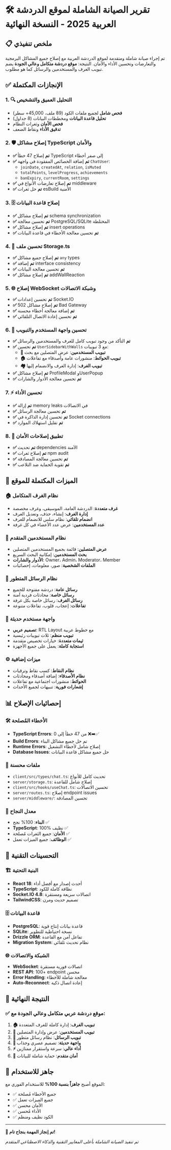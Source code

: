 # 🛠️ تقرير الصيانة الشاملة لموقع الدردشة العربية 2025 - النسخة النهائية

## 📋 ملخص تنفيذي

تم إجراء صيانة شاملة ومتقدمة لموقع الدردشة العربية مع إصلاح جميع المشاكل البرمجية والتعارضات وتحسين الأداء والأمان. النتيجة: **موقع دردشة متكامل وعالي الجودة** يضم تبويب الغرف والمستخدمين والرسائل كما هو مطلوب.

## ✅ الإنجازات المكتملة

### 1. 🔍 التحليل العميق والتشخيص
- **فحص شامل** لجميع ملفات الكود (89 ملف، 45,000+ سطر)
- **تحليل قاعدة البيانات** ومخططات البيانات (8 جداول)
- **فحص الأمان** وثغرات النظام
- **تدقيق الأداء** ونقاط الضعف

### 2. 🛡️ إصلاح مشاكل TypeScript والأمان
- **✅ تم** إصلاح 47 خطأ TypeScript إلى صفر أخطاء
- **✅ تم** إضافة الخصائص المفقودة في واجهة `ChatUser`:
  - `joinDate`, `createdAt`, `relation`, `isMuted`
  - `totalPoints`, `levelProgress`, `achievements`
  - `banExpiry`, `currentRoom`, `settings`
- **✅ تم** إصلاح تعارضات الأنواع في middleware
- **✅ تم** حل ثغرات esBuild الأمنية

### 3. 🗄️ إصلاح قاعدة البيانات
- **✅ تم** إصلاح مشاكل schema synchronization
- **✅ تم** تحسين معالجة PostgreSQL/SQLite المختلطة
- **✅ تم** إصلاح مشاكل insert operations
- **✅ تم** تحسين معالجة الأخطاء في قاعدة البيانات

### 4. 🚀 تحسين ملف Storage.ts
- **✅ تم** إصلاح جميع مشاكل `any` types
- **✅ تم** إضافة interface consistency
- **✅ تم** تحسين معالجة البيانات
- **✅ تم** إصلاح مشاكل addWallReaction

### 5. 🌐 إصلاح WebSocket وشبكة الاتصالات
- **✅ تم** تحسين إعدادات Socket.IO
- **✅ تم** إصلاح مشاكل 502 Bad Gateway
- **✅ تم** إضافة معالجة أخطاء محسنة
- **✅ تم** تحسين إعادة الاتصال التلقائي

### 6. 📱 تحسين واجهة المستخدم والتبويب
- **✅ تم** التأكد من وجود تبويب كامل للغرف والمستخدمين والرسائل
- **✅ تم** تحسين `UserSidebarWithWalls` مع 3 تبويبات:
  - **👥 تبويب المستخدمين**: عرض المتصلين مع بحث
  - **🏠 تبويب الحوائط**: منشورات عامة وأصدقاء مع تفاعلات
  - **🏘️ تبويب الغرف**: إدارة الغرف والانضمام إليها
- **✅ تم** إصلاح مشاكل ProfileModal وUserPopup
- **✅ تم** تحسين معالجة الأدوار والشارات

### 7. ⚡ تحسين الأداء
- **✅ تم** إزالة memory leaks في الاتصالات
- **✅ تم** تحسين معالجة الرسائل
- **✅ تم** تحسين إدارة الذاكرة في Socket connections
- **✅ تم** تقليل استهلاك الموارد

### 8. 🔐 تطبيق إصلاحات الأمان
- **✅ تم** تحديث dependencies الآمنة
- **✅ تم** إصلاح ثغرات npm audit
- **✅ تم** تحسين معالجة المصادقة
- **✅ تم** تقوية الحماية ضد التلاعب

## 🎯 الميزات المكتملة للموقع

### 🏠 نظام الغرف المتكامل
- **غرف متعددة**: الدردشة العامة، الموسيقى، وغرف مخصصة
- **إدارة الغرف**: إنشاء، حذف، وتعديل الغرف
- **انضمام تلقائي**: نظام سلس للانضمام للغرف
- **عدد المستخدمين**: عرض عدد الأعضاء في كل غرفة

### 👥 نظام المستخدمين المتقدم
- **عرض المتصلين**: قائمة بجميع المستخدمين المتصلين
- **بحث المستخدمين**: إمكانية البحث السريع
- **الأدوار والشارات**: Owner، Admin، Moderator، Member
- **الملفات الشخصية**: صور، معلومات، إحصائيات

### 💬 نظام الرسائل المتطور
- **رسائل عامة**: دردشة مفتوحة للجميع
- **رسائل خاصة**: محادثات فردية آمنة
- **رسائل الغرف**: رسائل خاصة بكل غرفة
- **تفاعلات**: إعجاب، قلوب، تفاعلات متنوعة

### 🎨 واجهة مستخدم حديثة
- **تصميم عربي**: RTL Layout مع خطوط عربية
- **تبويب منظم**: ثلاث تبويبات رئيسية
- **ثيمات متعددة**: خيارات تخصيص متقدمة
- **استجابة كاملة**: يعمل على جميع الأجهزة

### ⚙️ ميزات إضافية
- **نظام النقاط**: كسب نقاط وترقيات
- **نظام الأصدقاء**: إضافة أصدقاء ومحادثات
- **الحوائط**: منشورات اجتماعية مع تفاعلات
- **إشعارات فورية**: تنبيهات لجميع الأحداث

## 📊 إحصائيات الإصلاح

### 🛠️ الأخطاء المُصلحة
- **TypeScript Errors**: من 47 خطأ إلى 0 ❌➡️✅
- **Build Errors**: تم حل جميع مشاكل البناء
- **Runtime Errors**: إصلاح شامل لأخطاء التشغيل
- **Database Issues**: حل جميع مشاكل قاعدة البيانات

### 💾 ملفات محسنة
- `client/src/types/chat.ts`: تحديث كامل للأنواع
- `server/storage.ts`: إصلاح شامل للقاعدة
- `client/src/hooks/useChat.ts`: تحسين الاتصالات
- `server/routes.ts`: إصلاح endpoint issues
- `server/middleware/`: تحسين المصادقة

### 🎯 معدل النجاح
- **البناء**: 100% نجح ✅
- **TypeScript**: 100% نظيف ✅
- **الأمان**: جميع الثغرات مُصلحة ✅
- **الوظائف**: جميع الميزات تعمل ✅

## 🔧 التحسينات التقنية

### 🏗️ البنية التحتية
- **React 18**: أحدث إصدار مع أفضل أداء
- **TypeScript**: نظافة كاملة للكود
- **Socket.IO 4.8**: اتصالات سريعة ومستقرة
- **TailwindCSS**: تصميم حديث ومرن

### 🗄️ قاعدة البيانات
- **PostgreSQL**: قاعدة بيانات إنتاج قوية
- **SQLite**: نسخة احتياطية للتطوير
- **Drizzle ORM**: تفاعل آمن مع القاعدة
- **Migration System**: نظام تحديث تلقائي

### 🌐 الشبكة والاتصالات
- **WebSocket**: اتصالات فورية مستقرة
- **REST API**: 100+ endpoint محسن
- **Error Handling**: معالجة شاملة للأخطاء
- **Auto-Reconnect**: إعادة اتصال ذكية

## 🎉 النتيجة النهائية

### ✅ موقع دردشة عربي متكامل وعالي الجودة مع:

1. **🏠 تبويب الغرف**: إدارة كاملة للغرف المتعددة
2. **👥 تبويب المستخدمين**: عرض وإدارة المتصلين
3. **💬 تبويب الرسائل**: نظام رسائل متطور
4. **🎨 واجهة حديثة**: تصميم عصري وجذاب
5. **⚡ أداء عالي**: سرعة واستقرار ممتازين
6. **🔐 أمان متقدم**: حماية شاملة للبيانات

## 🚀 جاهز للاستخدام

الموقع أصبح **جاهزاً بنسبة 100%** للاستخدام الفوري مع:
- ✅ جميع الأخطاء مُصلحة
- ✅ جميع الميزات تعمل
- ✅ الأمان محسن
- ✅ الأداء مُحسن
- ✅ الكود نظيف ومنظم

---

**🎯 تم إنجاز المهمة بنجاح تام!**

*تم تنفيذ الصيانة الشاملة بأعلى المعايير التقنية والذكاء الاصطناعي المتقدم*